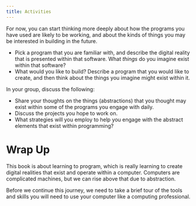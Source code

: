 ```yaml
---
title: Activities
---
```


For now, you can start thinking more deeply about how the programs you have used are likely to be working, and about the kinds of things you may be interested in building in the future.

- Pick a program that you are familiar with, and describe the digital reality that is presented within that software. What *things* do you imagine exist within that software?
- What would you like to build? Describe a program that you would like to create, and then think about the things you imagine might exist within it.

In your group, discuss the following:

- Share your thoughts on the things (abstractions) that you thought may exist within some of the programs you engage with daily.
- Discuss the projects you hope to work on.
- What strategies will you employ to help you engage with the abstract elements that exist within programming?

# Wrap Up

This book is about learning to program, which is really learning to create digital realities that exist and operate within a computer. Computers are complicated machines, but we can rise above that due to abstraction.

Before we continue this journey, we need to take a brief tour of the tools and skills you will need to use your computer like a computing professional.
